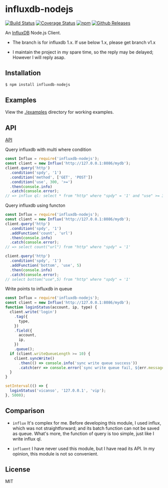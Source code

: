 # influxdb-nodejs 
  
[![Build Status](https://travis-ci.org/vicanso/influxdb-nodejs.svg?branch=master)](https://travis-ci.org/vicanso/influxdb-nodejs)
[![Coverage Status](https://img.shields.io/coveralls/vicanso/influxdb-nodejs/master.svg?style=flat)](https://coveralls.io/r/vicanso/influxdb-nodejs?branch=master)
[![npm](http://img.shields.io/npm/v/influxdb-nodejs.svg?style=flat-square)](https://www.npmjs.org/package/influxdb-nodejs)
[![Github Releases](https://img.shields.io/npm/dm/influxdb-nodejs.svg?style=flat-square)](https://github.com/vicanso/influxdb-nodejs)

An [InfluxDB](https://influxdata.com/) Node.js Client.

* The branch is for influxdb 1.x. If use below 1.x, please get branch v1.x

* I maintain the project in my spare time, so the reply may be delayed; However I will reply asap.

## Installation

```js
$ npm install influxdb-nodejs
```

## Examples
  
View the [./examples](examples) directory for working examples. 


## API

[API](https://vicanso.github.io/influxdb-nodejs/Client.html)

Query influxdb with multi where condition

```js
const Influx = require('influxdb-nodejs');
const client = new Influx('http://127.0.0.1:8086/mydb');
client.query('http')
  .condition('spdy', '1')
  .condition('method', ['GET', 'POST'])
  .condition('use', 300, '>=')
  .then(console.info)
  .catch(console.error);
// => influx ql: select * from "http" where "spdy" = '1' and "use" >= 300 and ("method" = 'GET' or "method" = 'POST')
```

Query influxdb using functon

```js
const Influx = require('influxdb-nodejs');
const client = new Influx('http://127.0.0.1:8086/mydb');
client.query('http')
  .condition('spdy', '1')
  .addFunction('count', 'url')
  .then(console.info)
  .catch(console.error);
// => select count("url") from "http" where "spdy" = '1'

client.query('http')
  .condition('spdy', '1')
  .addFunction('bottom', 'use', 5)
  .then(console.info)
  .catch(console.error);
// select bottom("use",5) from "http" where "spdy" = '1'
```

Write points to influxdb in queue

```js
const Influx = require('influxdb-nodejs');
const client = new Influx('http://127.0.0.1:8086/mydb');
function loginStatus(account, ip, type) {
  client.write('login')
    .tag({
      type,  
    })
    .field({
      account,
      ip,  
    })
    .queue();
  if (client.writeQueueLength >= 10) {
    client.syncWrite()
      .then(() => console.info('sync write queue success'))
      .catch(err => console.error(`sync write queue fail, ${err.message}`));
  }
}

setInterval(() => {
  loginStatus('vicanso', '127.0.0.1', 'vip');
}, 5000);
```


## Comparison

- `influx` It's complex for me. Before developing this module, I used influx, which was not straightforward; and its batch function can not be saved as queue. What's more, the function of query is too simple, just like I write influx ql.

- `influent` I have never used this module, but I have read its API. In my opinion, this module is not so convenient.

## License

MIT
